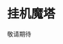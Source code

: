 # 挂机魔塔

敬请期待

<!-- 挂机魔塔方法

1. 点击游戏窗口的"其他"选项卡,进入修改地图页面
2. 查看你要挂机的魔塔的地图ID,[点我查看](https://raw.gitcode.com/rainysnow/msdzls-desktop/raw/main/ini/map2.ini)
例如,魔塔第一层
![image](./mota/mota_0.png)
3. 打开创建房间界面,然后输入ID,修改,然后进入房间,即可.此时可以使用一键挂机来挂机魔塔指定层数,打完不会退出房间
![image](./mota/mota_1.png)

:::tip
修改完进入房间后,地图图标可能不会发生变化,但是你开始游戏后是会正常进入魔塔的
::: -->